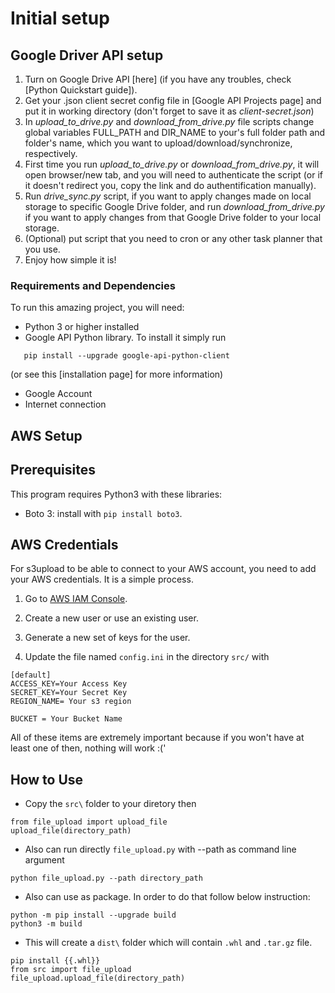 # Initial setup 
## Google Driver API setup

1) Turn on Google Drive API [here] (if you have any troubles, check [Python Quickstart guide]).
1) Get your .json client secret config file in [Google API Projects page] and put it in working directory (don't forget to save it as *client-secret.json*)
1) In *upload_to_drive.py* and *download_from_drive.py* file scripts change global variables FULL_PATH and DIR_NAME to your's full folder path and folder's name, which you want to upload/download/synchronize, respectively.
1) First time you run *upload_to_drive.py* or *download_from_drive.py*, it will open browser/new tab, and you will need to authenticate the script (or if it doesn't redirect you, copy the link and do authentification manually).
1) Run *drive_sync.py* script, if you want to apply changes made on local storage to specific Google Drive folder, and run *download_from_drive.py* if you want to apply changes from that Google Drive folder to your local storage.
1) (Optional) put script that you need to cron or any other task planner that you use.
1) Enjoy how simple it is!

### Requirements and Dependencies

To run this amazing project, you will need:

- Python 3 or higher installed
- Google API Python library. To install it simply run
```
   pip install --upgrade google-api-python-client
```
(or see this [installation page] for more information)

- Google Account
- Internet connection

## AWS Setup
## Prerequisites

This program requires Python3 with these libraries:

- Boto 3: install with `pip install boto3`.


## AWS Credentials

For s3upload to be able to connect to your AWS account, you need to add your AWS credentials. It is a simple process.

1. Go to [AWS IAM Console](https://console.aws.amazon.com/iam/home). 

2. Create a new user or use an existing user. 

3. Generate a new set of keys for the user.

4. Update the file named `config.ini` in the directory `src/` with 
```
[default]
ACCESS_KEY=Your Access Key
SECRET_KEY=Your Secret Key
REGION_NAME= Your s3 region

BUCKET = Your Bucket Name
```

All of these items are extremely important because if you won't have at least one of then, nothing will work :('

## How to Use
- Copy the `src\` folder to your diretory then 
```
from file_upload import upload_file
upload_file(directory_path)

```
- Also can run directly `file_upload.py` with --path as command line argument
```
python file_upload.py --path directory_path

```
- Also can use as package. In order to do that follow below instruction:
```
python -m pip install --upgrade build
python3 -m build

```
- This will create a `dist\` folder which will contain `.whl` and `.tar.gz` file.
```
pip install {{.whl}}
from src import file_upload
file_upload.upload_file(directory_path)

```